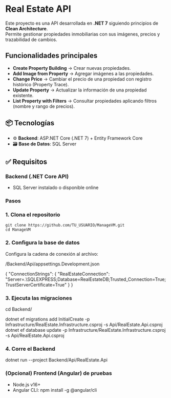 # Real Estate API

Este proyecto es una API desarrollada en **.NET 7** siguiendo principios de **Clean Architecture**.  
Permite gestionar propiedades inmobiliarias con sus imágenes, precios y trazabilidad de cambios.

## Funcionalidades principales

- **Create Property Building** → Crear nuevas propiedades.
- **Add Image from Property** → Agregar imágenes a las propiedades.
- **Change Price** → Cambiar el precio de una propiedad con registro histórico (Property Trace).
- **Update Property** → Actualizar la información de una propiedad existente.
- **List Property with Filters** → Consultar propiedades aplicando filtros (nombre y rango de precios).

## 📦 Tecnologías

- ⚙️ **Backend**: ASP.NET Core (.NET 7) + Entity Framework Core
- 🗃️ **Base de Datos**: SQL Server

## ✅ Requisitos

### Backend (.NET Core API)

- SQL Server instalado o disponible online


### Pasos
 
 
### 1. Clona el repositorio

	git clone https://github.com/TU_USUARIO/ManageVM.git
	cd ManageVM

### 2.  Configura la base de datos

Configura la cadena de conexión al archivo:

/Backend/Api/appsettings.Development.json

{
  "ConnectionStrings": {
  "RealEstateConnection": "Server=.\\SQLEXPRESS;Database=RealEstateDB;Trusted_Connection=True;TrustServerCertificate=True"
  }
}

### 3. Ejecuta las migraciones

cd Backend/

dotnet ef migrations add InitialCreate -p Infrastructure/RealEstate.Infrastructure.csproj -s Api/RealEstate.Api.csproj
dotnet ef database update -p Infrastructure/RealEstate.Infrastructure.csproj -s Api/RealEstate.Api.csproj


### 4. Corre el Backend

dotnet run --project Backend/Api/RealEstate.Api



### (Opcional) Frontend (Angular) de pruebas

- Node.js v16+
- Angular CLI:
  npm install -g @angular/cli
  
